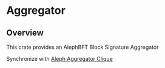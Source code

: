 # Aggregator

## Overview

This crate provides an AlephBFT Block Signature Aggregator

Synchronize with [Aleph Aggregator Clique](https://github.com/Cardinal-Cryptography/aleph-node/tree/main/aggregator)
